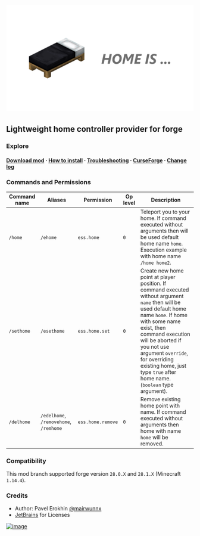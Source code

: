 # ![image](assets/home_social.png)

## Lightweight home controller provider for forge

### Explore

#### [Download mod](https://github.com/ProjectEssentials/ProjectEssentials-Home/releases/download/v1.14.4-1.1.1/Project.Essentials.Home-1.14.4-1.1.1.jar) · [How to install](documentation/how-install.md) · [Troubleshooting](https://github.com/ProjectEssentials/ProjectEssentials-Home/issues/new/choose) · [CurseForge](https://www.curseforge.com/minecraft/mc-mods/ProjectEssentials-Home) · [Change log](changelog.md)

### Commands and Permissions

|Command name  |Aliases                                 |Permission         |Op level  |Description  |
|-----         |-----                                   |----               |----      |----         |
|`/home`       |`/ehome`                                |`ess.home`         |`0`       |Teleport you to your home. If command executed without arguments then will be used default home name `home`. Execution example with home name `/home home2`.|
|`/sethome`    |`/esethome`                             |`ess.home.set`     |`0`       |Create new home point at player position. If command executed without argument `name` then will be used default home name `home`. If home with some name exist, then command execution will be aborted if you not use argument `override`, for overriding existing home, just type `true` after home name. (`boolean` type argument).|
|`/delhome`    |`/edelhome`, `/removehome`, `/remhome`  |`ess.home.remove`  |`0`       |Remove existing home point with name. If command executed without arguments then home with name `home` will be removed.|

### Compatibility

This mod branch supported forge version `28.0.X` and `28.1.X` (Minecraft `1.14.4`).

### Credits

- Author: Pavel Erokhin [@mairwunnx](https://github.com/mairwunnx)
- [JetBrains](https://www.jetbrains.com/) for Licenses

[![image](https://github.com/ProjectEssentials/ProjectEssentials-Core/raw/MC-1.14.4/assets/support_social.png)](https://ko-fi.com/mairwunnx)
